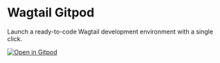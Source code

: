 # Wagtail Gitpod

Launch a ready-to-code Wagtail development environment with a single click.

[![Open in Gitpod](https://gitpod.io/button/open-in-gitpod.svg)](https://a59189fc-24f6-4286-8899-2600921b41c5.ws-us02.gitpod.io/#/workspace/wagtail-gitpod)

<!-- web: gunicorn --env DJANGO_SETTINGS_MODULE=mysite.settings.production mysite.wsgi:applicaion --workers 3 --log-file - -->